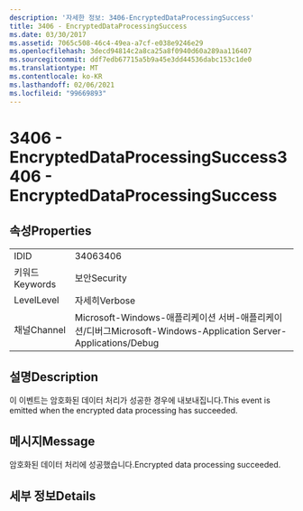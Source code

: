```yaml
---
description: '자세한 정보: 3406-EncryptedDataProcessingSuccess'
title: 3406 - EncryptedDataProcessingSuccess
ms.date: 03/30/2017
ms.assetid: 7065c508-46c4-49ea-a7cf-e038e9246e29
ms.openlocfilehash: 3decd94814c2a8ca25a8f0940d60a289aa116407
ms.sourcegitcommit: ddf7edb67715a5b9a45e3dd44536dabc153c1de0
ms.translationtype: MT
ms.contentlocale: ko-KR
ms.lasthandoff: 02/06/2021
ms.locfileid: "99669893"
---
```

# <a name="3406---encrypteddataprocessingsuccess"></a><span data-ttu-id="bbc4d-103">3406 - EncryptedDataProcessingSuccess</span><span class="sxs-lookup"><span data-stu-id="bbc4d-103">3406 - EncryptedDataProcessingSuccess</span></span>

## <a name="properties"></a><span data-ttu-id="bbc4d-104">속성</span><span class="sxs-lookup"><span data-stu-id="bbc4d-104">Properties</span></span>  
  
|||  
|-|-|  
|<span data-ttu-id="bbc4d-105">ID</span><span class="sxs-lookup"><span data-stu-id="bbc4d-105">ID</span></span>|<span data-ttu-id="bbc4d-106">3406</span><span class="sxs-lookup"><span data-stu-id="bbc4d-106">3406</span></span>|  
|<span data-ttu-id="bbc4d-107">키워드</span><span class="sxs-lookup"><span data-stu-id="bbc4d-107">Keywords</span></span>|<span data-ttu-id="bbc4d-108">보안</span><span class="sxs-lookup"><span data-stu-id="bbc4d-108">Security</span></span>|  
|<span data-ttu-id="bbc4d-109">Level</span><span class="sxs-lookup"><span data-stu-id="bbc4d-109">Level</span></span>|<span data-ttu-id="bbc4d-110">자세히</span><span class="sxs-lookup"><span data-stu-id="bbc4d-110">Verbose</span></span>|  
|<span data-ttu-id="bbc4d-111">채널</span><span class="sxs-lookup"><span data-stu-id="bbc4d-111">Channel</span></span>|<span data-ttu-id="bbc4d-112">Microsoft-Windows-애플리케이션 서버-애플리케이션/디버그</span><span class="sxs-lookup"><span data-stu-id="bbc4d-112">Microsoft-Windows-Application Server-Applications/Debug</span></span>|  
  
## <a name="description"></a><span data-ttu-id="bbc4d-113">설명</span><span class="sxs-lookup"><span data-stu-id="bbc4d-113">Description</span></span>  

 <span data-ttu-id="bbc4d-114">이 이벤트는 암호화된 데이터 처리가 성공한 경우에 내보내집니다.</span><span class="sxs-lookup"><span data-stu-id="bbc4d-114">This event is emitted when the encrypted data processing has succeeded.</span></span>  
  
## <a name="message"></a><span data-ttu-id="bbc4d-115">메시지</span><span class="sxs-lookup"><span data-stu-id="bbc4d-115">Message</span></span>  

 <span data-ttu-id="bbc4d-116">암호화된 데이터 처리에 성공했습니다.</span><span class="sxs-lookup"><span data-stu-id="bbc4d-116">Encrypted data processing succeeded.</span></span>  
  
## <a name="details"></a><span data-ttu-id="bbc4d-117">세부 정보</span><span class="sxs-lookup"><span data-stu-id="bbc4d-117">Details</span></span>
